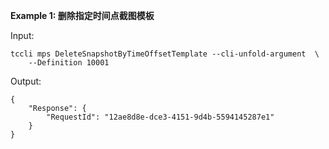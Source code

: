 **Example 1: 删除指定时间点截图模板**



Input: 

```
tccli mps DeleteSnapshotByTimeOffsetTemplate --cli-unfold-argument  \
    --Definition 10001
```

Output: 
```
{
    "Response": {
        "RequestId": "12ae8d8e-dce3-4151-9d4b-5594145287e1"
    }
}
```

